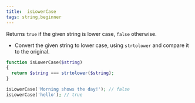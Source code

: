 ```yaml
---
title:  isLowerCase
tags: string,beginner
---
```


Returns `true` if the given string is lower case, `false` otherwise.

- Convert the given string to lower case, using `strtolower` and compare it to the original.

```php
function isLowerCase($string)
{
  return $string === strtolower($string);
}
```

```php
isLowerCase('Morning shows the day!'); // false
isLowerCase('hello'); // true
```
